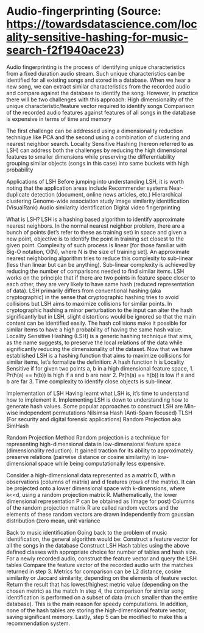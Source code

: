 # Audio-fingerprinting (Source: https://towardsdatascience.com/locality-sensitive-hashing-for-music-search-f2f1940ace23)

Audio fingerprinting is the process of identifying unique characteristics from a fixed duration audio stream. Such unique characteristics can be identified for all existing songs and stored in a database. When we hear a new song, we can extract similar characteristics from the recorded audio and compare against the database to identify the song. However, in practice there will be two challenges with this approach:
High dimensionality of the unique characteristic/feature vector required to identify songs
Comparison of the recorded audio features against features of all songs in the database is expensive in terms of time and memory

The first challenge can be addressed using a dimensionality reduction technique like PCA and the second using a combination of clustering and nearest neighbor search. Locality Sensitive Hashing (hereon referred to as LSH) can address both the challenges by
reducing the high dimensional features to smaller dimensions while preserving the differentiability
grouping similar objects (songs in this case) into same buckets with high probability

Applications of LSH
Before jumping into understanding LSH, it is worth noting that the application areas include
Recommender systems
Near-duplicate detection (document, online news articles, etc.)
Hierarchical clustering
Genome-wide association study
Image similarity identification (VisualRank)
Audio similarity identification
Digital video fingerprinting

What is LSH?
LSH is a hashing based algorithm to identify approximate nearest neighbors. In the normal nearest neighbor problem, there are a bunch of points (let’s refer to these as training set) in space and given a new point, objective is to identify the point in training set closest to the given point. Complexity of such process is linear [for those familiar with Big-O notation, O(N), where N is the size of training set]. An approximate nearest neighboring algorithm tries to reduce this complexity to sub-linear (less than linear but can be anything). Sub-linear complexity is achieved by reducing the number of comparisons needed to find similar items.
LSH works on the principle that if there are two points in feature space closer to each other, they are very likely to have same hash (reduced representation of data). LSH primarily differs from conventional hashing (aka cryptographic) in the sense that cryptographic hashing tries to avoid collisions but LSH aims to maximize collisions for similar points. In cryptographic hashing a minor perturbation to the input can alter the hash significantly but in LSH, slight distortions would be ignored so that the main content can be identified easily. The hash collisions make it possible for similar items to have a high probability of having the same hash value.
Locality Sensitive Hashing (LSH) is a generic hashing technique that aims, as the name suggests, to preserve the local relations of the data while significantly reducing the dimensionality of the dataset.
Now that we have established LSH is a hashing function that aims to maximize collisions for similar items, let’s formalize the definition:
A hash function h is Locality Sensitive if for given two points a, b in a high dimensional feature space, 1. Pr(h(a) == h(b)) is high if a and b are near 2. Pr(h(a) == h(b)) is low if a and b are far 3. Time complexity to identify close objects is sub-linear.

Implementation of LSH
Having learnt what LSH is, it’s time to understand how to implement it. Implementing LSH is down to understanding how to generate hash values. Some popular approaches to construct LSH are
Min-wise independent permutations
Nilsimsa Hash (Anti-Spam focused)
TLSH (For security and digital forensic applications)
Random Projection aka SimHash


Random Projection Method
Random projection is a technique for representing high-dimensional data in low-dimensional feature space (dimensionality reduction). It gained traction for its ability to approximately preserve relations (pairwise distance or cosine similarity) in low-dimensional space while being computationally less expensive.

Consider a high-dimensional data represented as a matrix D, with n observations (columns of matrix) and d features (rows of the matrix). It can be projected onto a lower dimensional space with k-dimensions, where k<<d, using a random projection matrix R. Mathematically, the lower dimensional representation P can be obtained as
(Image for post)
Columns of the random projection matrix R are called random vectors and the elements of these random vectors are drawn independently from gaussian distribution (zero mean, unit variance


Back to music identification
Going back to the problem of music identification, the general algorithm would be:
Construct a feature vector for all the songs in the database
Construct LSH Hash tables using the above defined classes with appropriate choice for number of tables and hash size.
For a newly recorded audio, construct the feature vector and query the LSH tables
Compare the feature vector of the recorded audio with the matches returned in step 3. Metrics for comparison can be L2 distance, cosine similarity or Jaccard similarity, depending on the elements of feature vector.
Return the result that has lowest/highest metric value (depending on the chosen metric) as the match
In step 4, the comparison for similar song identification is performed on a subset of data (much smaller than the entire database). This is the main reason for speedy computations. In addition, none of the hash tables are storing the high-dimensional feature vector, saving significant memory. Lastly, step 5 can be modified to make this a recommendation system.
